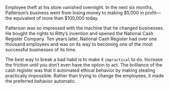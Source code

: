 Employee theft at his store vanished overnight. In the next six
months, Patterson’s business went from losing money to making
$5,000 in profit—the equivalent of more than $100,000 today.

Patterson was so impressed with the machine that he changed
businesses. He bought the rights to Ritty’s invention and opened the
National Cash Register Company. Ten years later, National Cash
Register had over one thousand employees and was on its way to
becoming one of the most successful businesses of its time.

The best way to break a bad habit is to make it `impractical` to do.
Increase the friction until you don’t even have the option to act. The
brilliance of the cash register was that it automated ethical behavior by
making stealing practically impossible. Rather than trying to change
the employees, it made the preferred behavior automatic.

